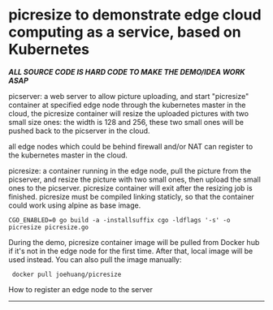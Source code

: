 # picresize to demonstrate edge cloud computing as a service, based on Kubernetes

***ALL SOURCE CODE IS HARD CODE TO MAKE THE DEMO/IDEA WORK ASAP***

picserver:
  a web server to allow picture uploading, and start "picresize" container at specified edge node
  through the kubernetes master in the   cloud, the picresize container will resize the uploaded
  pictures with two small size ones: the width is 128 and 256, these two small ones will be pushed
  back to the picserver in the cloud.
  
  all edge nodes which could be behind firewall and/or NAT can register to the kubernetes master
  in the cloud.

picresize:
  a container running in the edge node, pull the picture from the picserver, and resize the 
  picture with two small ones, then upload the small ones to the picserver. picresize container
  will exit after the resizing job is finished. picresize must be compiled linking staticly, so that
  the container could work using alpine as base image.

    CGO_ENABLED=0 go build -a -installsuffix cgo -ldflags '-s' -o picresize picresize.go
  
  During the demo, picresize container image will be pulled from Docker hub if it's not in the
  edge node for the first time. After that, local image will be used instead. You can also pull
  the image manually:

     docker pull joehuang/picresize

How to register an edge node to the server
  *********
